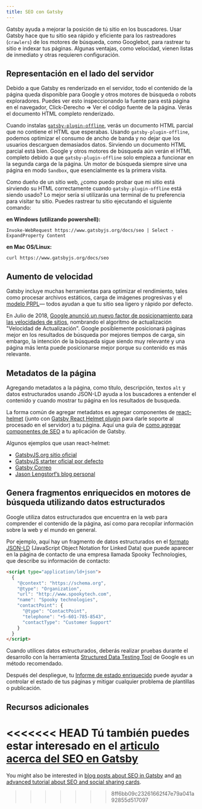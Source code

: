```yaml
---
title: SEO con Gatsby
---
```


Gatsby ayuda a mejorar la posición de tú sitio en los buscadores. Usar Gatsby hace que tu sitio sea rápido y eficiente para los rastreadores (`crawlers`) de los motores de búsqueda, como Googlebot, para rastrear tu sitio e indexar tus páginas. Algunas ventajas, como velocidad, vienen listas de inmediato y otras requieren configuración.

## Representación en el lado del servidor

Debido a que Gatsby es renderizado en el servidor, todo el contenido de la página queda disponible para Google y otros motores de búsqueda o robots exploradores.
Puedes ver esto inspeccionando la fuente para está página en el navegador, Click-Derecho => Ver el código fuente de la página. Verás el documento HTML completo renderizado.

Cuando instalas [`gatsby-plugin-offline`](/packages/gatsby-plugin-offline/), verás un documento HTML parcial que no contiene el HTML que esperabas. Usando `gatsby-plugin-offline`, podemos optimizar el consumo de ancho de banda y no dejar que los usuarios descarguen demasiados datos. Sirviendo un documento HTML parcial está bien. Google y otros motores de búsqueda aún verán el HTML completo debido a que `gatsby-plugin-offline` solo empieza a funcionar en la segunda carga de la página. Un motor de búsqueda siempre sirve una página en modo `Sandbox`, que esencialmente es la primera visita.

Como dueño de un sitio web, ¿como puedo probar que mi sitio está sirviendo su HTML correctamente cuando `gatsby-plugin-offline` está siendo usado? Lo mejor sería si utilizarás una terminal de tu preferencia para visitar tu sitio. Puedes rastrear tu sitio ejecutando el siguiente comando:

**en Windows (utilizando powershell):**

```shell
Invoke-WebRequest https://www.gatsbyjs.org/docs/seo | Select -ExpandProperty Content
```

**en Mac OS/Linux:**

```shell
curl https://www.gatsbyjs.org/docs/seo
```

## Aumento de velocidad

Gatsby incluye muchas herramientas para optimizar el rendimiento, tales como procesar archivos estáticos, carga de imágenes progresivas y el [modelo PRPL](/docs/prpl-pattern/)— todos ayudan a que tu sitio sea ligero y rápido por defecto.

En Julio de 2018, [Google anunció un nuevo factor de posicionamiento para las velocidades de sitios](https://webmasters.googleblog.com/2018/01/using-page-speed-in-mobile-search.html), nombrando el algoritmo de actualización "Velocidad de Actualización". Google posiblemente posicionará páginas mejor en los resultados de búsqueda por mejores tiempos de carga, sin embargo, la intención de la búsqueda sigue siendo muy relevante y una página más lenta puede posicionarse mejor porque su contenido es más relevante.

## Metadatos de la página

Agregando metadatos a la página, como título, descripción, textos `alt` y datos estructurados usando JSON-LD ayuda a los buscadores a entender el contenido y cuando mostrar tu página en los resultados de busqueda.

La forma común de agregar metadatos es agregar componentes de [react-helmet](https://github.com/nfl/react-helmet) (junto con [Gatsby React Helmet plugin](/packages/gatsby-plugin-react-helmet) para darle soporte al procesado en el servidor) a tu página. Aquí una guía de [como agregar componentes de SEO](https://www.gatsbyjs.org/docs/add-seo-component/) a tu aplicación de Gatsby.

Algunos ejemplos que usan react-helmet:

- [GatsbyJS.org sitio oficial](https://github.com/gatsbyjs/gatsby/blob/87ad6e81b9bd78b25d089434600750f5903baaee/www/src/components/package-readme.js#L16-L25)
- [GatsbyJS starter oficial por defecto](https://github.com/gatsbyjs/gatsby/blob/776dc1d6fe8d5ce7b5ea6d884736bb3c76280975/starters/default/src/components/seo.js)
- [Gatsby Correo](https://github.com/DSchau/gatsby-mail/blob/89b467e5654619ffe3073133ef0ae48b4d7502e3/src/components/meta.js)
- [Jason Lengstorf’s blog personal](https://github.com/jlengstorf/gatsby-theme-jason-blog/blob/e6d25ca927afdc75c759e611d4ba6ba086452bb8/src/components/SEO/SEO.js)

## Genera fragmentos enriquecidos en motores de búsqueda utilizando datos estructurados

Google utiliza datos estructurados que encuentra en la web para comprender el contenido de la página, así como para recopilar información sobre la web y el mundo en general.

Por ejemplo, aquí hay un fragmento de datos estructurados en el [formato JSON-LD](https://developers.google.com/search/docs/guides/intro-structured-data) (JavaScript Object Notation for Linked Data) que puede aparecer en la página de contacto de una empresa llamada Spooky Technologies, que describe su información de contacto:

```html
<script type="application/ld+json">
  {
    "@context": "https://schema.org",
    "@type": "Organization",
    "url": "http://www.spookytech.com",
    "name": "Spooky technologies",
    "contactPoint": {
      "@type": "ContactPoint",
      "telephone": "+5-601-785-8543",
      "contactType": "Customer Support"
    }
  }
</script>
```

Cuando utilices datos estructurados, deberás realizar pruebas durante el desarrollo con la herramienta [Structured Data Testing Tool](https://search.google.com/structured-data/testing-tool) de Google es un método recomendado. 

Después del despliegue, tu [Informe de estado enriquecido](https://support.google.com/webmasters/answer/7552505?hl=es) puede ayudar a controlar el estado de tus páginas y mitigar cualquier problema de plantillas o publicación.

## Recursos adicionales

<<<<<<< HEAD
Tú también puedes estar interesado en el [articulo acerca del SEO en Gatsby](/blog/tags/seo/)
=======
You might also be interested in [blog posts about SEO in Gatsby](/blog/tags/seo/) and [an advanced tutorial about SEO and social sharing cards](/tutorial/seo-and-social-sharing-cards-tutorial/).
>>>>>>> 8ff6bb09c23261662f47e79a041a92855d517097
